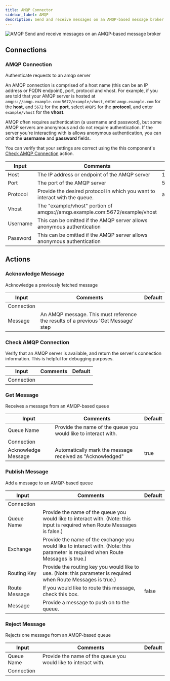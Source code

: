 ```yaml
---
title: AMQP Connector
sidebar_label: AMQP
description: Send and receive messages on an AMQP-based message broker
---
```


![AMQP](./assets/amqp.png#connector-icon)
Send and receive messages on an AMQP-based message broker

## Connections

### AMQP Connection

Authenticate requests to an amqp server

An AMQP connection is comprised of a host name (this can be an IP address or FQDN endpoint), port, protocol and vhost.
For example, if you are told that your AMQP server is hosted at `amqps://amqp.example.com:5672/example/vhost`, enter `amqp.example.com` for the **host**, and `5672` for the **port**, select `AMQPS` for the **protocol**, and enter `example/vhost` for the **vhost**.

AMQP often requires authentication (a username and password), but some AMQP servers are anonymous and do not require authentication.
If the server you're interacting with is allows anonymous authentication, you can omit the **username** and **password** fields.

You can verify that your settings are correct using the this component's [Check AMQP Connection](#check-amqp-connection) action.

| Input    | Comments                                                                   | Default     |
| -------- | -------------------------------------------------------------------------- | ----------- |
| Host     | The IP address or endpoint of the AMQP server                              | 192.168.0.1 |
| Port     | The port of the AMQP server                                                | 5672        |
| Protocol | Provide the desired protocol in which you want to interact with the queue. | amqp        |
| Vhost    | The "example/vhost" portion of amqps://amqp.example.com:5672/example/vhost |             |
| Username | This can be omitted if the AMQP server allows anonymous authentication     |             |
| Password | This can be omitted if the AMQP server allows anonymous authentication     |             |

## Actions

### Acknowledge Message

Acknowledge a previously fetched message

| Input      | Comments                                                                          | Default |
| ---------- | --------------------------------------------------------------------------------- | ------- |
| Connection |                                                                                   |         |
| Message    | An AMQP message. This must reference the results of a previous 'Get Message' step |         |

### Check AMQP Connection

Verify that an AMQP server is available, and return the server's connection information. This is helpful for debugging purposes.

| Input      | Comments | Default |
| ---------- | -------- | ------- |
| Connection |          |         |

### Get Message

Receives a message from an AMQP-based queue

| Input               | Comments                                                       | Default |
| ------------------- | -------------------------------------------------------------- | ------- |
| Queue Name          | Provide the name of the queue you would like to interact with. |         |
| Connection          |                                                                |         |
| Acknowledge Message | Automatically mark the message received as "Acknowledged"      | true    |

### Publish Message

Add a message to an AMQP-based queue

| Input         | Comments                                                                                                                          | Default |
| ------------- | --------------------------------------------------------------------------------------------------------------------------------- | ------- |
| Connection    |                                                                                                                                   |         |
| Queue Name    | Provide the name of the queue you would like to interact with. (Note: this input is required when Route Messages is false.)       |         |
| Exchange      | Provide the name of the exchange you would like to interact with. (Note: this parameter is required when Route Messages is true.) |         |
| Routing Key   | Provide the routing key you would like to use. (Note: this parameter is required when Route Messages is true.)                    |         |
| Route Message | If you would like to route this message, check this box.                                                                          | false   |
| Message       | Provide a message to push on to the queue.                                                                                        |         |

### Reject Message

Rejects one message from an AMQP-based queue

| Input      | Comments                                                       | Default |
| ---------- | -------------------------------------------------------------- | ------- |
| Queue Name | Provide the name of the queue you would like to interact with. |         |
| Connection |                                                                |         |
